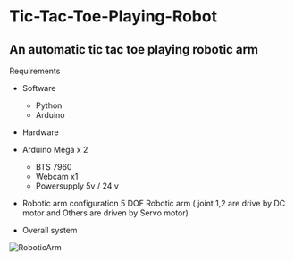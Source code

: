 # Tic-Tac-Toe-Playing-Robot
## An automatic tic tac toe playing robotic arm

Requirements

- Software
  - Python
  - Arduino
- Hardware

- Arduino Mega x 2
  - BTS 7960
  - Webcam x1
  - Powersupply 5v / 24 v

- Robotic arm configuration
5 DOF Robotic arm ( joint 1,2 are drive by DC motor and Others are driven by Servo motor)



- Overall system

![RoboticArm](https://user-images.githubusercontent.com/56642026/74011917-983bf680-49bb-11ea-90d7-d1805aa0ad88.PNG)
